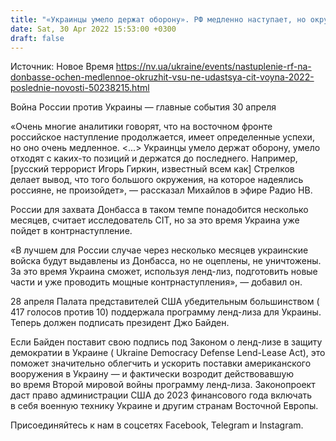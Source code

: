 ```yaml
---
title: "«Украинцы умело держат оборону». РФ медленно наступает, но окружить ВСУ на востоке не удастся, вскоре — мощное контрнаступление — CIT"
date: Sat, 30 Apr 2022 15:53:00 +0300
draft: false
---
```

Источник: Новое Время https://nv.ua/ukraine/events/nastuplenie-rf-na-donbasse-ochen-medlennoe-okruzhit-vsu-ne-udastsya-cit-voyna-2022-poslednie-novosti-50238215.html


Война России против Украины — главные события 30 апреля

«Очень многие аналитики говорят, что на восточном фронте российское наступление продолжается, имеет определенные успехи, но оно очень медленное. <...> Украинцы умело держат оборону, умело отходят с каких-то позиций и держатся до последнего. Например, [русский террорист Игорь Гиркин, известный всем как] Стрелков делает вывод, что того большого окружения, на которое надеялись россияне, не произойдет», — рассказал Михайлов в эфире Радио НВ.

России для захвата Донбасса в таком темпе понадобится несколько месяцев, считает исследователь CIT, но за это время Украина уже пойдет в контрнаступление.

«В лучшем для России случае через несколько месяцев украинские войска будут выдавлены из Донбасса, но не оцеплены, не уничтожены. За это время Украина сможет, используя ленд-лиз, подготовить новые части и уже проводить мощные контрнаступления», — добавил он.

28 апреля Палата представителей США убедительным большинством ( 417 голосов против 10) поддержала программу ленд-лиза для Украины. Теперь должен подписать президент Джо Байден.

Если Байден поставит свою подпись под Законом о ленд-лизе в защиту демократии в Украине ( Ukraine Democracy Defense Lend-Lease Act), это поможет значительно облегчить и ускорить поставки американского вооружения в Украину — и фактически возродит действовавшую во время Второй мировой войны программу ленд-лиза. Законопроект даст право администрации США до 2023 финансового года включать в себя военную технику Украине и другим странам Восточной Европы.

Присоединяйтесь к нам в соцсетях Facebook, Telegram и Instagram.

